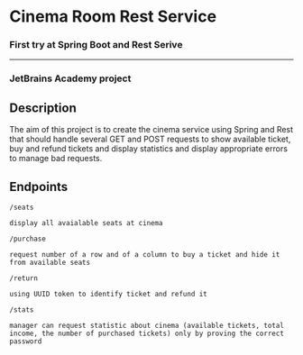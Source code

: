 # Cinema Room Rest Service

### First try at Spring Boot and Rest Serive
<hr>

### JetBrains Academy project

## Description

The aim of this project is to create the cinema service using Spring and Rest that should handle several GET and POST requests to show available ticket, buy and refund tickets and display statistics and display appropriate errors to manage bad requests.

## Endpoints

<code>/seats</code>

	display all avaialable seats at cinema

<code>/purchase</code>

	request number of a row and of a column to buy a ticket and hide it from available seats

<code>/return</code>

	using UUID token to identify ticket and refund it

<code>/stats</code>

	manager can request statistic about cinema (available tickets, total income, the number of purchased tickets) only by proving the correct password
